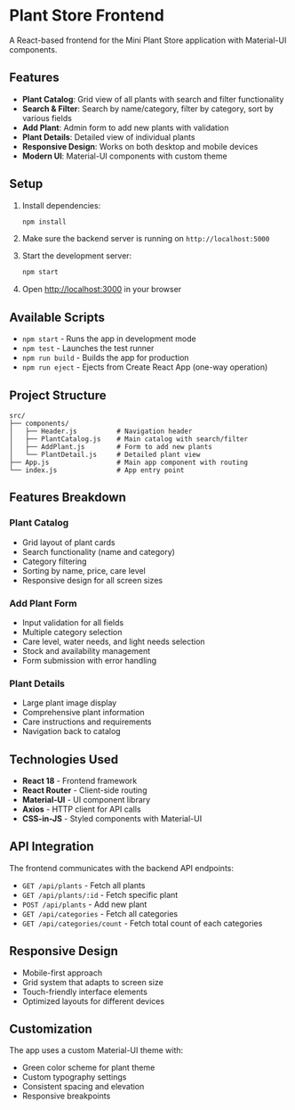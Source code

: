 # Plant Store Frontend

A React-based frontend for the Mini Plant Store application with Material-UI components.

## Features

- **Plant Catalog**: Grid view of all plants with search and filter functionality
- **Search & Filter**: Search by name/category, filter by category, sort by various fields
- **Add Plant**: Admin form to add new plants with validation
- **Plant Details**: Detailed view of individual plants
- **Responsive Design**: Works on both desktop and mobile devices
- **Modern UI**: Material-UI components with custom theme

## Setup

1. Install dependencies:
   ```bash
   npm install
   ```

2. Make sure the backend server is running on `http://localhost:5000`

3. Start the development server:
   ```bash
   npm start
   ```

4. Open [http://localhost:3000](http://localhost:3000) in your browser

## Available Scripts

- `npm start` - Runs the app in development mode
- `npm test` - Launches the test runner
- `npm run build` - Builds the app for production
- `npm run eject` - Ejects from Create React App (one-way operation)

## Project Structure

```
src/
├── components/
│   ├── Header.js          # Navigation header
│   ├── PlantCatalog.js    # Main catalog with search/filter
│   ├── AddPlant.js        # Form to add new plants
│   └── PlantDetail.js     # Detailed plant view
├── App.js                 # Main app component with routing
└── index.js               # App entry point
```

## Features Breakdown

### Plant Catalog
- Grid layout of plant cards
- Search functionality (name and category)
- Category filtering
- Sorting by name, price, care level
- Responsive design for all screen sizes

### Add Plant Form
- Input validation for all fields
- Multiple category selection
- Care level, water needs, and light needs selection
- Stock and availability management
- Form submission with error handling

### Plant Details
- Large plant image display
- Comprehensive plant information
- Care instructions and requirements
- Navigation back to catalog

## Technologies Used

- **React 18** - Frontend framework
- **React Router** - Client-side routing
- **Material-UI** - UI component library
- **Axios** - HTTP client for API calls
- **CSS-in-JS** - Styled components with Material-UI

## API Integration

The frontend communicates with the backend API endpoints:
- `GET /api/plants` - Fetch all plants
- `GET /api/plants/:id` - Fetch specific plant
- `POST /api/plants` - Add new plant
- `GET /api/categories` - Fetch all categories
- `GET /api/categories/count` - Fetch total count of each categories

## Responsive Design

- Mobile-first approach
- Grid system that adapts to screen size
- Touch-friendly interface elements
- Optimized layouts for different devices

## Customization

The app uses a custom Material-UI theme with:
- Green color scheme for plant theme
- Custom typography settings
- Consistent spacing and elevation
- Responsive breakpoints 